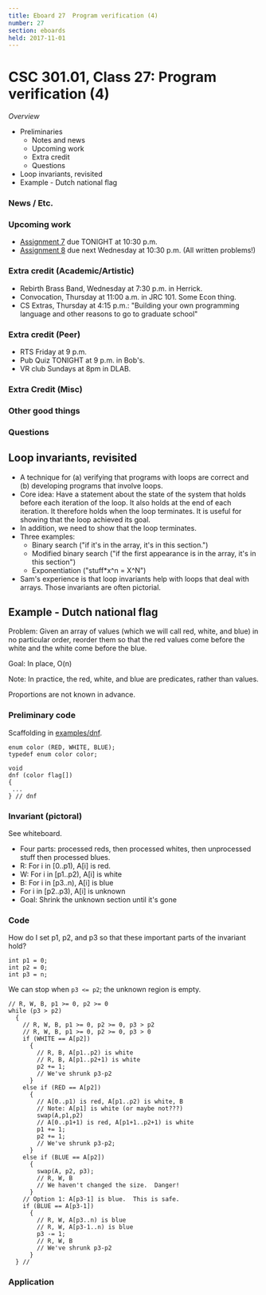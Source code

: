 ```yaml
---
title: Eboard 27  Program verification (4)
number: 27
section: eboards
held: 2017-11-01
---
```

CSC 301.01, Class 27:  Program verification (4)
===============================================

_Overview_

* Preliminaries
    * Notes and news
    * Upcoming work
    * Extra credit
    * Questions
* Loop invariants, revisited
* Example - Dutch national flag

### News / Etc.

### Upcoming work

* [Assignment 7](../assignments/assignment07) due TONIGHT at 10:30 p.m.
* [Assignment 8](../assignments/assignment08) due next Wednesday at 10:30 p.m.
  (All written problems!)

### Extra credit (Academic/Artistic)

* Rebirth Brass Band, Wednesday at 7:30 p.m. in Herrick.
* Convocation, Thursday at 11:00 a.m. in JRC 101.  Some Econ thing.
* CS Extras, Thursday at 4:15 p.m.: "Building your own programming language and other reasons to go to graduate school"

### Extra credit (Peer)

* RTS Friday at 9 p.m.
* Pub Quiz TONIGHT at 9 p.m. in Bob's.
* VR club Sundays at 8pm in DLAB.

### Extra Credit (Misc)

### Other good things

### Questions

Loop invariants, revisited
--------------------------

* A technique for (a) verifying that programs with loops are correct and
  (b) developing programs that involve loops.
* Core idea: Have a statement about the state of the system that holds
  before each iteration of the loop.  It also holds at the end of each
  iteration.  It therefore holds when the loop terminates.  It is useful
  for showing that the loop achieved its goal.
* In addition, we need to show that the loop terminates.
* Three examples: 
    * Binary search ("if it's in the array, it's in this section.")
    * Modified binary search ("if the first appearance is in the array,
      it's in this section")
    * Exponentiation ("stuff*x^n = X^N")
* Sam's experience is that loop invariants help with loops that deal
  with arrays.  Those invariants are often pictorial.

Example - Dutch national flag
-----------------------------

Problem: Given an array of values (which we will call red, white, and
blue) in no particular order, reorder them so that the red values come
before the white and the white come before the blue.

Goal: In place, O(n)

Note: In practice, the red, white, and blue are predicates, rather
than values.  

Proportions are not known in advance.

### Preliminary code

Scaffolding in [examples/dnf](../examples/dnf).

```
enum color (RED, WHITE, BLUE);
typedef enum color color;

void
dnf (color flag[])
{
 ...
} // dnf
```

### Invariant (pictoral)

See whiteboard.

* Four parts: processed reds, then processed whites, then unprocessed
  stuff then processed blues.
* R: For i in [0..p1), A[i] is red.
* W: For i in [p1..p2), A[i] is white
* B: For i in [p3..n), A[i] is blue
* For i in [p2..p3), A[i] is unknown
* Goal: Shrink the unknown section until it's gone

### Code

How do I set p1, p2, and p3 so that these important parts of the invariant hold?

```
int p1 = 0;
int p2 = 0;
int p3 = n;
```

We can stop when `p3 <= p2`; the unknown region is empty.

```
// R, W, B, p1 >= 0, p2 >= 0
while (p3 > p2)
  {
    // R, W, B, p1 >= 0, p2 >= 0, p3 > p2
    // R, W, B, p1 >= 0, p2 >= 0, p3 > 0
    if (WHITE == A[p2])
      {
        // R, B, A[p1..p2) is white
        // R, B, A[p1..p2+1) is white
        p2 += 1;
        // We've shrunk p3-p2
      } 
    else if (RED == A[p2])
      {
        // A[0..p1) is red, A[p1..p2) is white, B
        // Note: A[p1] is white (or maybe not???)
        swap(A,p1,p2)
        // A[0..p1+1) is red, A[p1+1..p2+1) is white
        p1 += 1;
        p2 += 1;
        // We've shrunk p3-p2;
      }
    else if (BLUE == A[p2])
      {
        swap(A, p2, p3);
        // R, W, B
        // We haven't changed the size.  Danger!  
      }
    // Option 1: A[p3-1] is blue.  This is safe.
    if (BLUE == A[p3-1])
      {
        // R, W, A[p3..n) is blue
        // R, W, A[p3-1..n) is blue
        p3 -= 1;
        // R, W, B
        // We've shrunk p3-p2
      } 
  } //
```
### Application
